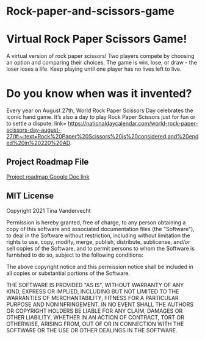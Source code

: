 # Rock-paper-and-scissors-game
# Virtual Rock Paper Scissors Game!

A virtual version of rock paper scissors! Two players compete by choosing an option and comparing their choices. The game is win, lose, or draw - the loser loses a life. Keep playing until one player has no lives left to live.
# Do you know when was it invented?
Every year on August 27th, World Rock Paper Scissors Day celebrates the iconic hand game. It’s also a day to play Rock Paper Scissors just for fun or to settle a dispute. link= https://nationaldaycalendar.com/world-rock-paper-scissors-day-august-27/#:~:text=Rock%20Paper%20Scissors%20is%20considered,and%20ended%20in%20220%20AD.

## Project Roadmap File
[Project roadmap Google Doc link](https://docs.google.com/document/d/15gKnuETX0Z-GodusE8Luvbn65flAFX-6kmnsh3VmR3o/edit?usp=sharing)

## MIT License

Copyright 2021 Tina Vandervecht

Permission is hereby granted, free of charge, to any person obtaining a copy of this software and associated documentation files (the "Software"), to deal in the Software without restriction, including without limitation the rights to use, copy, modify, merge, publish, distribute, sublicense, and/or sell copies of the Software, and to permit persons to whom the Software is furnished to do so, subject to the following conditions:

The above copyright notice and this permission notice shall be included in all copies or substantial portions of the Software.

THE SOFTWARE IS PROVIDED "AS IS", WITHOUT WARRANTY OF ANY KIND, EXPRESS OR IMPLIED, INCLUDING BUT NOT LIMITED TO THE WARRANTIES OF MERCHANTABILITY, FITNESS FOR A PARTICULAR PURPOSE AND NONINFRINGEMENT. IN NO EVENT SHALL THE AUTHORS OR COPYRIGHT HOLDERS BE LIABLE FOR ANY CLAIM, DAMAGES OR OTHER LIABILITY, WHETHER IN AN ACTION OF CONTRACT, TORT OR OTHERWISE, ARISING FROM, OUT OF OR IN CONNECTION WITH THE SOFTWARE OR THE USE OR OTHER DEALINGS IN THE SOFTWARE.
